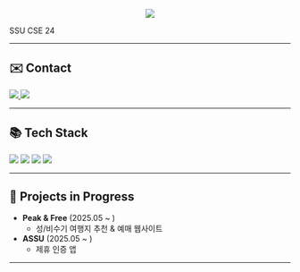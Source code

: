 <!--
**kimyw1018/kimyw1018** is a ✨ _special_ ✨ repository because its `README.md` (this file) appears on your GitHub profile.
-->

<p align="center">
  <img src="https://capsule-render.vercel.app/api?type=waving&color=16a085&height=150&section=header&text=🦖%20Yewon%20🦖&fontSize=60&fontAlignY=40&fontColor=ffffff" />
</p>

<p>
  SSU CSE 24
</p>

---

## ✉️ Contact
<p>
  <a href="mailto:poppppp00@gmail.com">
    <img src="https://img.shields.io/badge/Email-D14836?style=for-the-badge&logo=gmail&logoColor=white" />
  </a>
  <a href="https://github.com/kimyw1018">
    <img src="https://img.shields.io/badge/GitHub-181717?style=for-the-badge&logo=github&logoColor=white" />
  </a>
</p>

---

## 📚 Tech Stack
<p>
  <img src="https://img.shields.io/badge/Java-007396?style=for-the-badge&logo=openjdk&logoColor=white"/>
  <img src="https://img.shields.io/badge/Spring-6DB33F?style=for-the-badge&logo=spring&logoColor=white"/>
  <img src="https://img.shields.io/badge/HTML5-E34F26?style=for-the-badge&logo=html5&logoColor=white"/>
  <img src="https://img.shields.io/badge/CSS3-1572B6?style=for-the-badge&logo=css3&logoColor=white"/>
</p>

---

## 🚀 Projects in Progress
- **Peak & Free** (2025.05 ~ )  
  - 성/비수기 여행지 추천 & 예매 웹사이트
- **ASSU** (2025.05 ~ )  
  - 제휴 인증 앱

---
<!--
## 📊 GitHub Stats & Languages
<p>
  <img src="https://github-readme-stats.vercel.app/api/top-langs/?username=kimyw1018&layout=compact&theme=radical" />
</p>
<p>
  <img src="https://github-readme-stats.vercel.app/api?username=kimyw1018&show_icons=true&theme=radical" />
</p>
--!>
